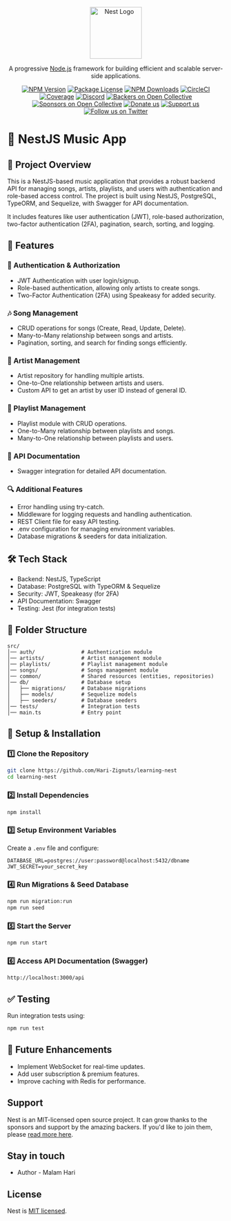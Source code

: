 <p align="center">
  <a href="http://nestjs.com/" target="blank"><img src="https://nestjs.com/img/logo-small.svg" width="120" alt="Nest Logo" /></a>
</p>

[circleci-image]: https://img.shields.io/circleci/build/github/nestjs/nest/master?token=abc123def456
[circleci-url]: https://circleci.com/gh/nestjs/nest

<p align="center">A progressive <a href="http://nodejs.org" target="_blank">Node.js</a> framework for building efficient and scalable server-side applications.</p>
<p align="center">
<a href="https://www.npmjs.com/~nestjscore" target="_blank"><img src="https://img.shields.io/npm/v/@nestjs/core.svg" alt="NPM Version" /></a>
<a href="https://www.npmjs.com/~nestjscore" target="_blank"><img src="https://img.shields.io/npm/l/@nestjs/core.svg" alt="Package License" /></a>
<a href="https://www.npmjs.com/~nestjscore" target="_blank"><img src="https://img.shields.io/npm/dm/@nestjs/common.svg" alt="NPM Downloads" /></a>
<a href="https://circleci.com/gh/nestjs/nest" target="_blank"><img src="https://img.shields.io/circleci/build/github/nestjs/nest/master" alt="CircleCI" /></a>
<a href="https://coveralls.io/github/nestjs/nest?branch=master" target="_blank"><img src="https://coveralls.io/repos/github/nestjs/nest/badge.svg?branch=master#9" alt="Coverage" /></a>
<a href="https://discord.gg/G7Qnnhy" target="_blank"><img src="https://img.shields.io/badge/discord-online-brightgreen.svg" alt="Discord"/></a>
<a href="https://opencollective.com/nest#backer" target="_blank"><img src="https://opencollective.com/nest/backers/badge.svg" alt="Backers on Open Collective" /></a>
<a href="https://opencollective.com/nest#sponsor" target="_blank"><img src="https://opencollective.com/nest/sponsors/badge.svg" alt="Sponsors on Open Collective" /></a>
<a href="https://paypal.me/kamilmysliwiec" target="_blank"><img src="https://img.shields.io/badge/Donate-PayPal-ff3f59.svg" alt="Donate us"/></a>
<a href="https://opencollective.com/nest#sponsor"  target="_blank"><img src="https://img.shields.io/badge/Support%20us-Open%20Collective-41B883.svg" alt="Support us"></a>
<a href="https://twitter.com/nestframework" target="_blank"><img src="https://img.shields.io/twitter/follow/nestframework.svg?style=social&label=Follow" alt="Follow us on Twitter"></a>
</p>

# 🎵 NestJS Music App

## 📌 Project Overview

This is a NestJS-based music application that provides a robust backend API for managing songs, artists, playlists, and users with authentication and role-based access control. The project is built using NestJS, PostgreSQL, TypeORM, and Sequelize, with Swagger for API documentation.

It includes features like user authentication (JWT), role-based authorization, two-factor authentication (2FA), pagination, search, sorting, and logging.

## 🚀 Features

### 🔐 Authentication & Authorization
- JWT Authentication with user login/signup.
- Role-based authentication, allowing only artists to create songs.
- Two-Factor Authentication (2FA) using Speakeasy for added security.

### 🎶 Song Management
- CRUD operations for songs (Create, Read, Update, Delete).
- Many-to-Many relationship between songs and artists.
- Pagination, sorting, and search for finding songs efficiently.

### 🎤 Artist Management
- Artist repository for handling multiple artists.
- One-to-One relationship between artists and users.
- Custom API to get an artist by user ID instead of general ID.

### 📂 Playlist Management
- Playlist module with CRUD operations.
- One-to-Many relationship between playlists and songs.
- Many-to-One relationship between playlists and users.

### 📑 API Documentation
- Swagger integration for detailed API documentation.

### 🔍 Additional Features
- Error handling using try-catch.
- Middleware for logging requests and handling authentication.
- REST Client file for easy API testing.
- .env configuration for managing environment variables.
- Database migrations & seeders for data initialization.

## 🛠️ Tech Stack
- Backend: NestJS, TypeScript
- Database: PostgreSQL with TypeORM & Sequelize
- Security: JWT, Speakeasy (for 2FA)
- API Documentation: Swagger
- Testing: Jest (for integration tests)

## 📂 Folder Structure

```
src/
│── auth/               # Authentication module
│── artists/            # Artist management module
│── playlists/          # Playlist management module
│── songs/              # Songs management module
│── common/             # Shared resources (entities, repositories)
│── db/                 # Database setup
│   ├── migrations/     # Database migrations
│   ├── models/         # Sequelize models
│   ├── seeders/        # Database seeders
│── tests/              # Integration tests
│── main.ts             # Entry point
```

## 🔧 Setup & Installation

### 1️⃣ Clone the Repository

```bash
git clone https://github.com/Hari-Zignuts/learning-nest
cd learning-nest
```

### 2️⃣ Install Dependencies

```bash
npm install
```

### 3️⃣ Setup Environment Variables

Create a `.env` file and configure:

```
DATABASE_URL=postgres://user:password@localhost:5432/dbname
JWT_SECRET=your_secret_key
```

### 4️⃣ Run Migrations & Seed Database

```bash
npm run migration:run
npm run seed
```

### 5️⃣ Start the Server

```bash
npm run start
```

### 6️⃣ Access API Documentation (Swagger)

```
http://localhost:3000/api
```

## ✅ Testing

Run integration tests using:

```bash
npm run test
```

## 📌 Future Enhancements
- Implement WebSocket for real-time updates.
- Add user subscription & premium features.
- Improve caching with Redis for performance.

## Support

Nest is an MIT-licensed open source project. It can grow thanks to the sponsors and support by the amazing backers. If you'd like to join them, please [read more here](https://docs.nestjs.com/support).

## Stay in touch

- Author - Malam Hari

## License

Nest is [MIT licensed](https://github.com/nestjs/nest/blob/master/LICENSE).
